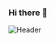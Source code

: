 ### Hi there 👋

<!--
**MagariMike/MagariMike** is a ✨ _special_ ✨ repository because its `README.md` (this file) appears on your GitHub profile.

Here are some ideas to get you started:

- 🔭 I’m currently working on a back end Music Library
- 🌱 I’m currently learning Express.JS, Sequelize, SQL & Docker
- 📫 How to reach me: michaelandrewbrewer@gmail.com
- 😄 Pronouns: He/Him
- ⚡ Fun fact: I am trained musician and used to play guitar for 8 hours a day! 
-->
![Header](./Mike-Brewer-github-header-image.png)

